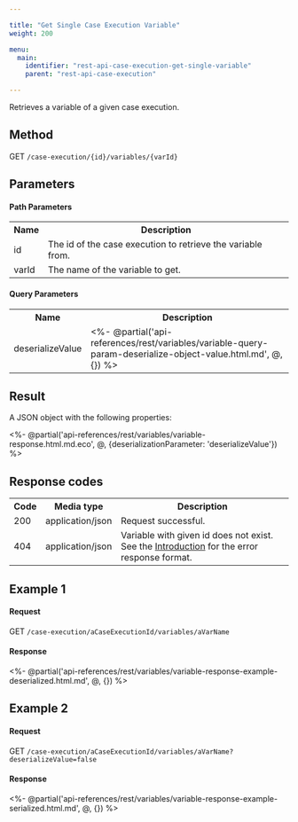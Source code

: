 ```yaml
---

title: "Get Single Case Execution Variable"
weight: 200

menu:
  main:
    identifier: "rest-api-case-execution-get-single-variable"
    parent: "rest-api-case-execution"

---
```



Retrieves a variable of a given case execution.


Method
------

GET `/case-execution/{id}/variables/{varId}`


Parameters
----------

#### Path Parameters

<table class="table table-striped">
  <tr>
    <th>Name</th>
    <th>Description</th>
  </tr>
  <tr>
    <td>id</td>
    <td>The id of the case execution to retrieve the variable from.</td>
  </tr>
  <tr>
    <td>varId</td>
    <td>The name of the variable to get.</td>
  </tr>
</table>

#### Query Parameters

<table class="table table-striped">
  <tr>
    <th>Name</th>
    <th>Description</th>
  </tr>
  <tr>
    <td>deserializeValue</td>
    <td>
      <%- @partial('api-references/rest/variables/variable-query-param-deserialize-object-value.html.md', @, {}) %>
    </td>
  </tr>
</table>

Result
------

A JSON object with the following properties:

<%- @partial('api-references/rest/variables/variable-response.html.md.eco', @, {deserializationParameter: 'deserializeValue'}) %>


Response codes
--------------

<table class="table table-striped">
  <tr>
    <th>Code</th>
    <th>Media type</th>
    <th>Description</th>
  </tr>
  <tr>
    <td>200</td>
    <td>application/json</td>
    <td>Request successful.</td>
  </tr>
  <tr>
    <td>404</td>
    <td>application/json</td>
    <td>Variable with given id does not exist. See the <a href="ref:#overview-introduction">Introduction</a> for the error response format.</td>
  </tr>
</table>


Example 1
---------

#### Request

GET `/case-execution/aCaseExecutionId/variables/aVarName`

#### Response

<%- @partial('api-references/rest/variables/variable-response-example-deserialized.html.md', @, {}) %>

Example 2
---------

#### Request

GET `/case-execution/aCaseExecutionId/variables/aVarName?deserializeValue=false`

#### Response

<%- @partial('api-references/rest/variables/variable-response-example-serialized.html.md', @, {}) %>

